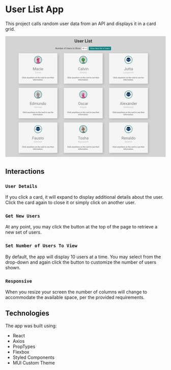 # User List App

This project calls random user data from an API and displays it in a card grid.

![User List App](/src/images/ss.png "User List App")

## Interactions

### `User Details`

If you click a card, it will expand to display additional details about the user. Click the card again to close it or simply click on another user.

### `Get New Users`

At any point, you may click the button at the top of the page to retrieve a new set of users.

### `Set Number of Users To View`

By default, the app will display 10 users at a time. You may select from the drop-down and again click the button to customize the number of users shown.

### `Responsive`

When you resize your screen the number of columns will change to accommodate the available space, per the provided requirements.

## Technologies

The app was built using:

- React
- Axios
- PropTypes
- Flexbox
- Styled Components
- MUI Custom Theme
